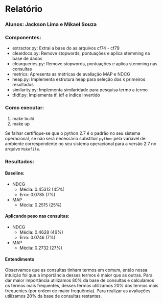 # Relatório

### Alunos: Jackson Lima e Mikael Souza

### Componentes:
- extractor.py: Extrai a base do as arquivos cf74 - cf79
- cleardocs.py: Remove stopwords, pontuações e aplica stemming na base de dados
- clearqueries.py: Remove stopwords, pontuações e aplica stemming nas consultas
- metrics: Apresenta as métricas de avaliação MAP e NDCG
- heap.py: Implementa estrutura heap para seleção dos k primeiros resultados
- similarity.py: Implementa similaridade para pesquisa termo a termo
- tfidf.py: Implementa tf, idf e índice invertido

### Como executar:
1. make build
2. make up

Se falhar certifique-se que o python 2.7 é o padrão no seu sistema operacional, se não será necessário substituir `python` pela váriavel de ambiente correspondente no seu sistema operacional para a versão 2.7 no arquivo `Makefile`.

### Resultados:

#### Baseline:

- NDCG
  - Média: 0.45312 (45%)
  - Erro: 0.0785 (7%)
- MAP
  - Média: 0.2515 (25%)

#### Aplicando peso nas consultas:

- NDCG
  - Média: 0.4628 (46%)
  - Erro: 0.0746 (7%)
- MAP
  - Média: 0.2732 (27%)

#### Entendimento
Observamos que as consultas tinham termos em comum, então nossa intuição foi que a importância desses termos é maior que as outras. Para dar maior importância utilizamos 80% da base de consultas e calculamos os termos mais frequentes, desses termos utilizamos 20% dos termos mais frequentes (por ordem de maior frequência). Para realizar as avaliações utilizamos 20% da base de consultas restantes.
